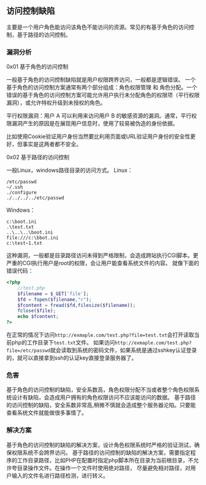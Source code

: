 ## 访问控制缺陷
主要是一个用户角色能访问该角色不能访问的资源。常见的有基于角色的访问控制，基于路径的访问控制。

### 漏洞分析
0x01 基于角色的访问控制

一般基于角色的访问控制缺陷就是用户权限跨界访问，一般都是逻辑错误。
一个基于角色的访问控制方案通常有两个部分组成：角色权限管理 和 角色分配。一个错误的基于角色的访问控制方案可能允许用户执行未分配角色的权限项（平行权限漏洞），或允许特权升级到未授权的角色。

平行权限漏洞：用户 A 可以利用来访问用户 B 的敏感资源的漏洞。通常，平行权限漏洞产生的原因是在展现用户信息时，使用了较易被伪造的身份依据。

比如使用Cookie验证用户身份当然要比利用页面或URL验证用户身份的安全性更好，但事实是这两者都不安全。

0x02 基于路径的访问控制

一般Linux，windows路径目录的访问方式。
Linux：
```text
/etc/passwd
~/.ssh
./configure
./../../../etc/passwd
```
Windows：
```text
c:\boot.ini
.\test.txt
..\..\..\boot.ini
file:///c:\bbot.ini
c:\test~1.txt
```
这种漏洞，一般都是目录路径访问未得到严格限制，会造成跨站执行CGI脚本。更严重的CGI执行用户是root的权限，会让用户能查看系统文件的内容。
就像下面的错误代码：
```php
<?php
    //test.php
    $filename = $_GET['file'];
    $fd = fopen($filename,"r");
    $fcontent = fread($fd,filesize($filename));
    fclose($file);
    echo $fcontent;
?>
```
在正常的情况下访问`http://exmaple.com/test.php?file=test.txt`会打开读取当前php的工作目录下`test.txt`文件。
如果访问`http://exmaple.com/test.php?file=/etc/passwd`就会读取到系统的密码文件，如果系统是通过sshkey认证登录的，就可以直接拿到ssh的认证key直接登录服务器了。

### 危害
基于角色的访问控制的缺陷，安全系数高，角色权限分配不当或者整个角色权限系统设计有缺陷，会造成用户拥有的角色权限访问不应该能访问的数据。
基于路径的访问控制的缺陷，安全系数非常高,稍微不慎就会造成整个服务器沦陷。只要能查看系统文件就能做很多事情了。

### 解决方案
基于角色的访问控制的缺陷的解决方案，设计角色权限系统时严格的验证测试，确保权限系统不会跨界访问。
基于路径的访问控制的缺陷的解决方案，需要指定程序的工作目录路径，比如PHP在配置时指定php脚本所在目录为当前根目录，不允许夸目录操作文件。在操作一个文件时使用绝对路径，
尽量避免相对路径，对用户输入的文件名进行路径检测，进行转义。